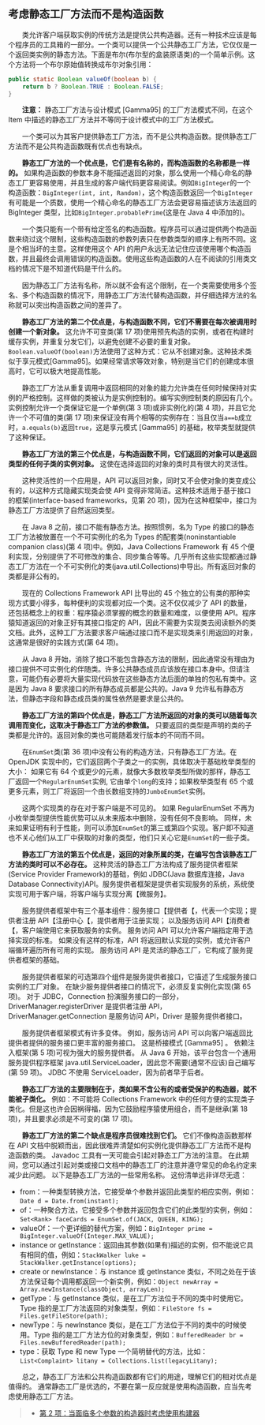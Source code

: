 ## 考虑静态工厂方法而不是构造函数

&emsp;&emsp;类允许客户端获取实例的传统方法是提供公共构造器。还有一种技术应该是每个程序员的工具箱的一部分。一个类可以提供一个公共静态工厂方法，它仅仅是一个返回类实例的静态方法。下面是布尔(布尔型的盒装原语类)的一个简单示例。这个方法将一个布尔原始值转换成布尔对象引用：

```java
public static Boolean valueOf(boolean b) {
    return b ? Boolean.TRUE : Boolean.FALSE;
}
```

&emsp;&emsp;**注意：** 静态工厂方法与设计模式 \[Gamma95\] 的工厂方法模式不同，在这个 Item 中描述的静态工厂方法并不等同于设计模式中的工厂方法模式。

&emsp;&emsp;一个类可以为其客户提供静态工厂方法，而不是公共构造函数。提供静态工厂方法而不是公共构造函数既有优点也有缺点。

&emsp;&emsp;**静态工厂方法的一个优点是，它们是有名称的，而构造函数的名称都是一样的。** 如果构造函数的参数本身不能描述返回的对象，那么使用一个精心命名的静态工厂更容易使用，并且生成的客户端代码更容易阅读。例如`BigInteger`的一个构造函数：`BigInteger(int, int, Random)`，这个构造函数返回一个`BigInteger`有可能是一个质数，使用一个精心命名的静态工厂方法会更容易描述该方法返回的 BigInteger 类型，比如`BigInteger.probablePrime`(这是在 Java 4 中添加的)。

&emsp;&emsp;一个类只能有一个带有给定签名的构造函数。程序员可以通过提供两个构造函数来绕过这个限制，这些构造函数的参数列表只在参数类型的顺序上有所不同。这是个相当坏的主意。这样使用这个 API 的用户永远无法记住应该使用哪个构造函数，并且最终会调用错误的构造函数。使用这些构造函数的人在不阅读的引用类文档的情况下是不知道代码是干什么的。

&emsp;&emsp;因为静态工厂方法有名称，所以就不会有这个限制，在一个类需要使用多个签名、多个构造函数的情况下，用静态工厂方法代替构造函数，并仔细选择方法的名称就可以突出构造函数之间的差异了。

&emsp;&emsp;**静态工厂方法的第二个优点是，与构造函数不同，它们不需要在每次被调用时创建一个新对象。** 这允许不可变类(第 17 项)使用预先构造的实例，或者在构建时缓存实例，并重复分发它们，以避免创建不必要的重复对象。`Boolean.valueOf(boolean)`方法使用了这种方式：它从不创建对象。这种技术类似于享元模式\[Gamma95\]。如果经常请求等效对象，特别是当它们的创建成本很高时，它可以极大地提高性能。

&emsp;&emsp;静态工厂方法从重复调用中返回相同的对象的能力允许类在任何时候保持对实例的严格控制。这样做的类被认为是实例控制的。编写实例控制类的原因有几个。实例控制允许一个类保证它是一个单例(第 3 项)或非实例化的(第 4 项)，并且它允许一个不可值的类(第 17 项)来保证没有两个相等的实例存在：当且仅当`a==b`成立时，`a.equals(b)`返回`true`，这是享元模式 \[Gamma95\] 的基础，枚举类型就提供了这种保证。

&emsp;&emsp;**静态工厂方法的第三个优点是，与构造函数不同，它们返回的对象可以是返回类型的任何子类的实例对象。** 这使在选择返回的对象的类时具有很大的灵活性。

&emsp;&emsp;这种灵活性的一个应用是，API 可以返回对象，同时又不会使对象的类变成公有的，以这种方式隐藏实现类会使 API 变得非常简洁。这种技术适用于基于接口的框架(interface-based frameworks，见第 20 项)，因为在这种框架中，接口为静态工厂方法提供了自然返回类型。

&emsp;&emsp;在 Java 8 之前，接口不能有静态方法。按照惯例，名为 Type 的接口的静态工厂方法被放置在一个不可实例化的名为 Types 的配套类(noninstantiable companion class)(第 4 项)中。例如，Java Collections Framework 有 45 个便利实现，分别提供了不可修改的集合、同步集合等等。几乎所有这些实现都通过静态工厂方法在一个不可实例化的类(java.util.Collections)中导出。所有返回对象的类都是非公有的。

&emsp;&emsp;现在的 Collections Framework API 比导出的 45 个独立的公有类的那种实现方式要小得多，每种便利的实现都对应一个类。这不仅仅减少了 API 的数量，还包括概念上的权重：程序猿必须掌握的概念的数量和难度，以便使用 API。程序猿知道返回的对象正好有其接口指定的 API，因此不需要为实现类去阅读额外的类文档。此外，这种工厂方法要求客户端通过接口而不是实现类来引用返回的对象，这通常是很好的实践方式(第 64 项)。

&emsp;&emsp;从 Java 8 开始，消除了接口不能包含静态方法的限制，因此通常没有理由为接口提供不可实例化的伴随类。许多公共静态成员应该放在接口本身中。但请注意，可能仍有必要将大量实现代码放在这些静态方法后面的单独的包私有类中。这是因为 Java 8 要求接口的所有静态成员都是公共的。Java 9 允许私有静态方法，但静态字段和静态成员类的属性依然是要求是公共的。

&emsp;&emsp;**静态工厂方法的第四个优点是，静态工厂方法所返回的对象的类可以随着每次调用而变化，这取决于静态工厂方法的参数值。** 只要返回的类型是声明的类的子类都是允许的。返回对象的类也可能随着发行版本的不同而不同。

&emsp;&emsp;在`EnumSet`类(第 36 项)中没有公有的构造方法，只有静态工厂方法。在 OpenJDK 实现中的，它们返回两个子类之一的实例，具体取决于基础枚举类型的大小： 如果它有 64 个或更少的元素，就像大多数枚举类型所做的那样，静态工厂返回一个`RegularEnumSet`实例, 它由单个`long`的支持；如果枚举类型有 65 个或更多元素，则工厂将返回一个由长数组支持的`JumboEnumSet`实例。

&emsp;&emsp;这两个实现类的存在对于客户端是不可见的。 如果 RegularEnumSet 不再为小枚举类型提供性能优势可以从未来版本中删除，没有任何不良影响。 同样，未来如果证明有利于性能，则可以添加`EnumSet`的第三或第四个实现。客户即不知道也不关心他们从工厂中获取的对象的类型，他们只关心它是`EnumSet`的一些子类。

&emsp;&emsp;**静态工厂方法的第五个优点是，返回的对象所属的类，在编写包含该静态工厂方法的类时可以不必存在。** 这种灵活的静态工厂方法构成了服务提供者框架(Service Provider Framework)的基础，例如 JDBC(Java 数据库连接，Java Database Connectivity)API。服务提供者框架是提供者实现服务的系统，系统使实现可用于客户端，将客户端与实现分离【微服务】。

&emsp;&emsp;服务提供者框架中有三个基本组件：服务接口【提供者【，代表一个实现；提供者注册 API【注册中心【，提供者用于注册实现； 以及服务访问 API【消费者【，客户端使用它来获取服务的实例。 服务访问 API 可以允许客户端指定用于选择实现的标准。 如果没有这样的标准，API 将返回默认实现的实例，或允许客户端循环遍历所有可用的实现。 服务访问 API 是灵活的静态工厂，它构成了服务提供者框架的基础。

&emsp;&emsp;服务提供者框架的可选第四个组件是服务提供者接口，它描述了生成服务接口实例的工厂对象。 在缺少服务提供者接口的情况下，必须反复实例化实现(第 65 项)。 对于 JDBC，Connection 扮演服务接口的一部分，DriverManager.registerDriver 是提供者注册 API，DriverManager.getConnection 是服务访问 API，Driver 是服务提供者接口。

&emsp;&emsp;服务提供者框架模式有许多变体。 例如，服务访问 API 可以向客户端返回比提供者提供的服务接口更丰富的服务接口。 这是桥接模式 \[Gamma95\] 。 依赖注入框架(第 5 项)可视为强大的服务提供者。 从 Java 6 开始，该平台包含一个通用服务提供程序框架 java.util.ServiceLoader，因此您不需要(通常不应该)自己编写(第 59 项)。 JDBC 不使用 ServiceLoader，因为前者早于后者。

&emsp;&emsp;**静态工厂方法的主要限制在于，类如果不含公有的或者受保护的构造器，就不能被子类化。** 例如：不可能将 Collections Framework 中的任何方便的实现类子类化。但是这也许会因祸得福，因为它鼓励程序猿使用组合，而不是继承(第 18 项)，并且要求必须是不可变的(第 17 项)。

&emsp;&emsp;**静态工厂方法的第二个缺点是程序员很难找到它们。** 它们不像构造函数那样在 API 文档中脱颖而出，因此很难弄清楚如何实例化提供静态工厂方法而不是构造函数的类。 Javadoc 工具有一天可能会引起对静态工厂方法的注意。 在此期间，您可以通过引起对类或接口文档中的静态工厂的注意并遵守常见的命名约定来减少此问题。 以下是静态工厂方法的一些常用名称。 这份清单远非详尽无遗：

- from：一种类型转换方法，它接受单个参数并返回此类型的相应实例，例如：`Date d = Date.from(instant);`
- of：一种聚合方法，它接受多个参数并返回包含它们的此类型的实例，例如：`Set<Rank> faceCards = EnumSet.of(JACK, QUEEN, KING);`
- valueOf：一个更详细的替代方案，例如：`BigInteger prime = BigInteger.valueOf(Integer.MAX_VALUE);`
- instance or getInstance：返回由其参数(如果有)描述的实例，但不能说它具有相同的值，例如：`StackWalker luke = StackWalker.getInstance(options);`
- create or newInstance：与 instance 或 getInstance 类似，不同之处在于该方法保证每个调用都返回一个新实例，例如：`Object newArray = Array.newInstance(classObject, arrayLen);`
- getType：与 getInstance 类似，是在工厂方法位于不同的类中时使用它。 Type 指的是工厂方法返回的对象类型，例如：`FileStore fs = Files.getFileStore(path);`
- newType：与 newInstance 类似，是在工厂方法位于不同的类中的时候使用。Type 指的是工厂方法方位的对象类型，例如：`BufferedReader br = Files.newBufferedReader(path);`
- type：获取 Type 和 new Type 一个简明替代的方法，比如：`List<Complaint> litany = Collections.list(legacyLitany);`

&emsp;&emsp;总之，静态工厂方法和公共构造函数都有它们的用途，理解它们的相对优点是值得的。 通常静态工厂是优选的，不要在第一反应就是使用构造函数，应当先考虑使用静态工厂方法。

> - [第 2 项：当面临多个参数的构造器时考虑使用构建器](https://gitee.com/lin-mt/effective-java-third-edition/blob/master/第02章：创建和销毁对象/第2项：当面临多个参数的构造器时考虑使用构建器.md)
